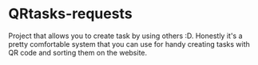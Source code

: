 # QRtasks-requests
Project that allows you to create task by using others :D. Honestly it's a pretty comfortable system that you can use for handy creating tasks with QR code and sorting them on the website.
